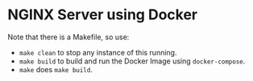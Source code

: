 # NGINX Server using Docker

Note that there is a Makefile, so use:

- `make clean` to stop any instance of this running.
- `make build` to build and run the Docker Image using `docker-compose`.
- `make` does `make build`.
